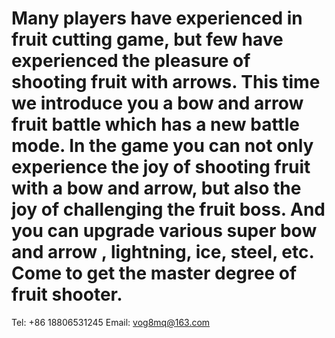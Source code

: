# Many players have experienced in fruit cutting game, but few have experienced the pleasure of shooting fruit with arrows. This time we introduce you a bow and arrow fruit battle which has a new battle mode. In the game you can not only experience the joy of shooting fruit with a bow and arrow, but also the joy of challenging the fruit boss. And you can upgrade various super bow and arrow , lightning, ice, steel, etc. Come to get the master degree of fruit shooter.
Tel: +86 18806531245
Email: vog8mq@163.com
